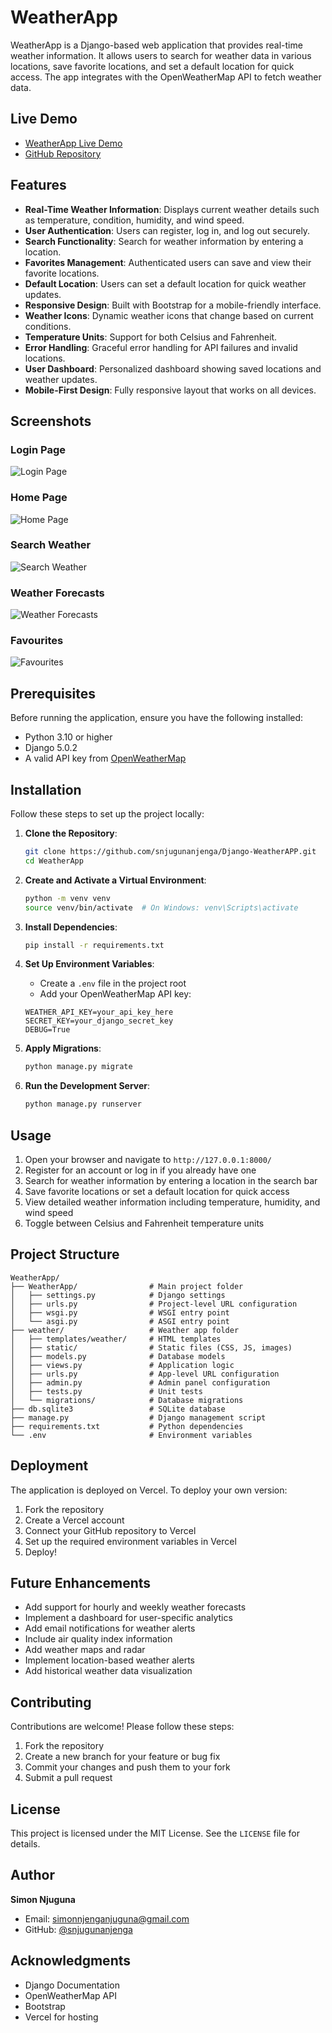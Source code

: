 # WeatherApp

WeatherApp is a Django-based web application that provides real-time weather information. It allows users to search for weather data in various locations, save favorite locations, and set a default location for quick access. The app integrates with the OpenWeatherMap API to fetch weather data.

## Live Demo
- [WeatherApp Live Demo](https://django-weather-app-kenya.vercel.app/)
- [GitHub Repository](https://github.com/snjugunanjenga/Django-WeatherAPP.git)

## Features

- **Real-Time Weather Information**: Displays current weather details such as temperature, condition, humidity, and wind speed.
- **User Authentication**: Users can register, log in, and log out securely.
- **Search Functionality**: Search for weather information by entering a location.
- **Favorites Management**: Authenticated users can save and view their favorite locations.
- **Default Location**: Users can set a default location for quick weather updates.
- **Responsive Design**: Built with Bootstrap for a mobile-friendly interface.
- **Weather Icons**: Dynamic weather icons that change based on current conditions.
- **Temperature Units**: Support for both Celsius and Fahrenheit.
- **Error Handling**: Graceful error handling for API failures and invalid locations.
- **User Dashboard**: Personalized dashboard showing saved locations and weather updates.
- **Mobile-First Design**: Fully responsive layout that works on all devices.

## Screenshots

### Login Page
![Login Page](screenshots/LoginPage.PNG)

### Home Page
![Home Page](screenshots/HomePage.PNG)

### Search Weather
![Search Weather](screenshots/SearchWeather.PNG)

### Weather Forecasts
![Weather Forecasts](screenshots/WeatherForecasts.PNG)

### Favourites
![Favourites](screenshots/Favourites.PNG)

## Prerequisites

Before running the application, ensure you have the following installed:

- Python 3.10 or higher
- Django 5.0.2
- A valid API key from [OpenWeatherMap](https://openweathermap.org/api)

## Installation

Follow these steps to set up the project locally:

1. **Clone the Repository**:
   ```bash
   git clone https://github.com/snjugunanjenga/Django-WeatherAPP.git
   cd WeatherApp
   ```

2. **Create and Activate a Virtual Environment**:
   ```bash
   python -m venv venv
   source venv/bin/activate  # On Windows: venv\Scripts\activate
   ```

3. **Install Dependencies**:
   ```bash
   pip install -r requirements.txt
   ```

4. **Set Up Environment Variables**:
   - Create a `.env` file in the project root
   - Add your OpenWeatherMap API key:
   ```
   WEATHER_API_KEY=your_api_key_here
   SECRET_KEY=your_django_secret_key
   DEBUG=True
   ```

5. **Apply Migrations**:
   ```bash
   python manage.py migrate
   ```

6. **Run the Development Server**:
   ```bash
   python manage.py runserver
   ```

## Usage

1. Open your browser and navigate to `http://127.0.0.1:8000/`
2. Register for an account or log in if you already have one
3. Search for weather information by entering a location in the search bar
4. Save favorite locations or set a default location for quick access
5. View detailed weather information including temperature, humidity, and wind speed
6. Toggle between Celsius and Fahrenheit temperature units

## Project Structure

```
WeatherApp/
├── WeatherApp/                # Main project folder
│   ├── settings.py            # Django settings
│   ├── urls.py                # Project-level URL configuration
│   ├── wsgi.py                # WSGI entry point
│   └── asgi.py                # ASGI entry point
├── weather/                   # Weather app folder
│   ├── templates/weather/     # HTML templates
│   ├── static/                # Static files (CSS, JS, images)
│   ├── models.py              # Database models
│   ├── views.py               # Application logic
│   ├── urls.py                # App-level URL configuration
│   ├── admin.py               # Admin panel configuration
│   ├── tests.py               # Unit tests
│   └── migrations/            # Database migrations
├── db.sqlite3                 # SQLite database
├── manage.py                  # Django management script
├── requirements.txt           # Python dependencies
└── .env                       # Environment variables
```

## Deployment

The application is deployed on Vercel. To deploy your own version:

1. Fork the repository
2. Create a Vercel account
3. Connect your GitHub repository to Vercel
4. Set up the required environment variables in Vercel
5. Deploy!

## Future Enhancements

- Add support for hourly and weekly weather forecasts
- Implement a dashboard for user-specific analytics
- Add email notifications for weather alerts
- Include air quality index information
- Add weather maps and radar
- Implement location-based weather alerts
- Add historical weather data visualization

## Contributing

Contributions are welcome! Please follow these steps:

1. Fork the repository
2. Create a new branch for your feature or bug fix
3. Commit your changes and push them to your fork
4. Submit a pull request

## License

This project is licensed under the MIT License. See the `LICENSE` file for details.

## Author

**Simon Njuguna**
- Email: simonnjenganjuguna@gmail.com
- GitHub: [@snjugunanjenga](https://github.com/snjugunanjenga)

## Acknowledgments

- Django Documentation
- OpenWeatherMap API
- Bootstrap
- Vercel for hosting